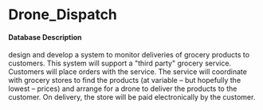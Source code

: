 # Drone_Dispatch

#### Database Description

design and develop a system to monitor deliveries of grocery products to customers. This system will support a "third party" grocery service. Customers will place orders with the service. The service will coordinate with grocery stores to find the products (at variable – but hopefully the lowest – prices) and arrange for a drone to deliver the products to the customer. On delivery, the store will be paid electronically by the customer.

####
